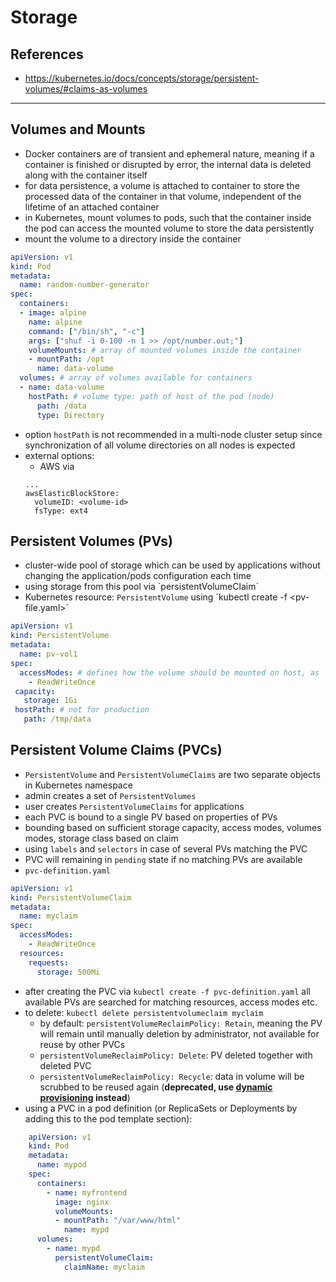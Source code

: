 # Storage

## References
- https://kubernetes.io/docs/concepts/storage/persistent-volumes/#claims-as-volumes

---
## Volumes and Mounts
- Docker containers are of transient and ephemeral nature, meaning if a container is finished or disrupted by error, the internal data is deleted along with the container itself
- for data persistence, a volume is attached to container to store the processed data of the container in that volume, independent of the lifetime of an attached container 
- in Kubernetes, mount volumes to pods, such that the container inside the pod can access the mounted volume to store the data persistently
- mount the volume to a directory inside the container
```yaml
apiVersion: v1
kind: Pod
metadata:
  name: random-number-generator
spec: 
  containers:
  - image: alpine
    name: alpine
    command: ["/bin/sh", "-c"]
    args: ["shuf -i 0-100 -n 1 >> /opt/number.out;"]
    volumeMounts: # array of mounted volumes inside the container
    - mountPath: /opt
      name: data-volume
  volumes: # array of volumes available for containers
  - name: data-volume
    hostPath: # volume type: path of host of the pod (node)
      path: /data
      type: Directory
```
- option `hostPath` is not recommended in a multi-node cluster setup since synchronization of all volume directories on all nodes is expected
- external options:
  - AWS via
  ```
  ...
  awsElasticBlockStore:
    volumeID: <volume-id>
    fsType: ext4
  ```

## Persistent Volumes (PVs)
- cluster-wide pool of storage which can be used by applications without changing the application/pods configuration each time
- using storage from this pool via ´persistentVolumeClaim´
- Kubernetes resource: `PersistentVolume` using ´kubectl create -f <pv-file.yaml>´
```yaml
apiVersion: v1
kind: PersistentVolume
metadata:
  name: pv-vol1
spec:
  accessModes: # defines how the volume should be mounted on host, as `ReadOnlyMany`, `ReadWriteOnce`, `ReadWriteMany`
    - ReadWriteOnce
 capacity: 
   storage: 1Gi
 hostPath: # not for production
   path: /tmp/data
```

## Persistent Volume Claims (PVCs)
- `PersistentVolume` and `PersistentVolumeClaims` are two separate objects in Kubernetes namespace
- admin creates a set of `PersistentVolumes`
- user creates `PersistentVolumeClaims` for applications
- each PVC is bound to a single PV based on properties of PVs
- bounding based on sufficient storage capacity, access modes, volumes modes, storage class based on claim
- using `labels` and `selectors` in case of several PVs matching the PVC
- PVC will remaining in `pending` state if no matching PVs are available
- `pvc-definition.yaml`
```yaml
apiVersion: v1
kind: PersistentVolumeClaim
metadata: 
  name: myclaim
spec:
  accessModes:
    - ReadWriteOnce
  resources:
    requests:
      storage: 500Mi
```
- after creating the PVC via `kubectl create -f pvc-definition.yaml` all available PVs are searched for matching resources, access modes etc.
- to delete: `kubectl delete persistentvolumeclaim myclaim`
  - by default: `persistentVolumeReclaimPolicy: Retain`, meaning the PV will remain until manually deletion by administrator, not available for reuse by other PVCs
  - `persistentVolumeReclaimPolicy: Delete`: PV deleted together with deleted PVC
  - `persistentVolumeReclaimPolicy: Recycle`: data in volume will be scrubbed to be reused again (**deprecated, use [dynamic provisioning](https://kubernetes.io/docs/concepts/storage/dynamic-provisioning/) instead**)
- using a PVC in a pod definition (or ReplicaSets or Deployments by adding this to the pod template section):
```yaml
    apiVersion: v1
    kind: Pod
    metadata:
      name: mypod
    spec:
      containers:
        - name: myfrontend
          image: nginx
          volumeMounts:
          - mountPath: "/var/www/html"
            name: mypd
      volumes:
        - name: mypd
          persistentVolumeClaim:
            claimName: myclaim
```

